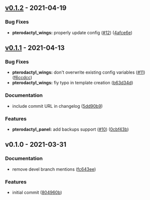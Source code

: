 
<a name="v0.1.2"></a>
## [v0.1.2] - 2021-04-19
### Bug Fixes
- **pterodactyl_wings:** properly update config ([#12](https://github.com/maxhoesel/ansible-collection-pterodactyl/issues/12)) ([4afce6e](https://github.com/maxhoesel/ansible-collection-pterodactyl/commit/4afce6e))


<a name="v0.1.1"></a>
## [v0.1.1] - 2021-04-13
### Bug Fixes
- **pterodactyl_wings:** don't overwrite existing config variables ([#11](https://github.com/maxhoesel/ansible-collection-pterodactyl/issues/11)) ([f6ccdcc](https://github.com/maxhoesel/ansible-collection-pterodactyl/commit/f6ccdcc))
- **pterodactyl_wings:** fiy typo in template creation ([b63d34d](https://github.com/maxhoesel/ansible-collection-pterodactyl/commit/b63d34d))

### Documentation
- include commit URL in changelog ([5dd90b9](https://github.com/maxhoesel/ansible-collection-pterodactyl/commit/5dd90b9))

### Features
- **pterodactyl_panel:** add backups support ([#10](https://github.com/maxhoesel/ansible-collection-pterodactyl/issues/10)) ([0cbf43b](https://github.com/maxhoesel/ansible-collection-pterodactyl/commit/0cbf43b))


<a name="v0.1.0"></a>
## v0.1.0 - 2021-03-31
### Documentation
- remove devel branch mentions ([fc643ee](https://github.com/maxhoesel/ansible-collection-pterodactyl/commit/fc643ee))

### Features
- initial commit ([804960b](https://github.com/maxhoesel/ansible-collection-pterodactyl/commit/804960b))


[v0.1.2]: https://github.com/maxhoesel/ansible-collection-pterodactyl/compare/v0.1.1...v0.1.2
[v0.1.1]: https://github.com/maxhoesel/ansible-collection-pterodactyl/compare/v0.1.0...v0.1.1
